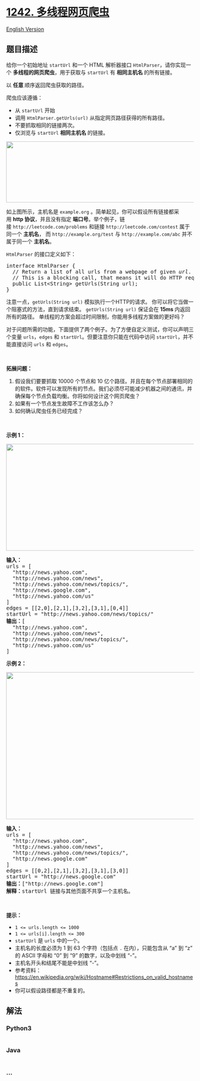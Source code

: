 # [1242. 多线程网页爬虫](https://leetcode-cn.com/problems/web-crawler-multithreaded)

[English Version](https://github.com/yanglr/leetcode-ac/blob/master/assets/1200-1299/1242.Web%20Crawler%20Multithreaded/README_EN.md)

## 题目描述

<!-- 这里写题目描述 -->

<p>给你一个初始地址&nbsp;<code>startUrl</code>&nbsp;和一个 HTML 解析器接口&nbsp;<code>HtmlParser</code>，请你实现一个&nbsp;<strong>多线程的网页爬虫</strong>，用于获取与&nbsp;<code>startUrl</code>&nbsp;有&nbsp;<strong>相同主机名&nbsp;</strong>的所有链接。&nbsp;</p>

<p>以&nbsp;<strong>任意&nbsp;</strong>顺序返回爬虫获取的路径。</p>

<p>爬虫应该遵循：</p>

<ul>
	<li>从&nbsp;<code>startUrl</code>&nbsp;开始</li>
	<li>调用&nbsp;<code>HtmlParser.getUrls(url)</code> 从指定网页路径获得的所有路径。</li>
	<li>不要抓取相同的链接两次。</li>
	<li>仅浏览与&nbsp;<code>startUrl</code>&nbsp;<strong>相同主机名&nbsp;</strong>的链接。</li>
</ul>

<p><img alt="" src="https://cdn.jsdelivr.net/gh/yanglr/leetcode-ac@master/assets/1200-1299/1242.Web%20Crawler%20Multithreaded/images/16e463265c7086cb?w=975&amp;h=266&amp;f=png&amp;s=24624" /><img alt="" src="https://cdn.jsdelivr.net/gh/yanglr/leetcode-ac@master/assets/1200-1299/1242.Web%20Crawler%20Multithreaded/images/urlhostname.png" style="height:164px; width:600px" /></p>

<p>如上图所示，主机名是&nbsp;<code>example.org</code>&nbsp;。简单起见，你可以假设所有链接都采用&nbsp;<strong>http 协议</strong>，并且没有指定&nbsp;<strong>端口号</strong>。举个例子，链接&nbsp;<code>http://leetcode.com/problems</code> 和链接&nbsp;<code>http://leetcode.com/contest</code> 属于同一个&nbsp;<strong>主机名</strong>， 而&nbsp;<code>http://example.org/test</code>&nbsp;与&nbsp;<code>http://example.com/abc</code> 并不属于同一个&nbsp;<strong>主机名</strong>。</p>

<p><code>HtmlParser</code> 的接口定义如下：</p>

<pre>
interface HtmlParser {
  // Return a list of all urls from a webpage of given <em>url</em>.
  // This is a blocking call, that means it will do HTTP request and return when this request is finished.
  public List&lt;String&gt; getUrls(String url);
}</pre>

<p>注意一点，<code>getUrls(String url)</code>&nbsp;模拟执行一个HTTP的请求。 你可以将它当做一个阻塞式的方法，直到请求结束。&nbsp;<code>getUrls(String url)</code>&nbsp;保证会在&nbsp;<strong>15ms&nbsp;</strong>内返回所有的路径。 单线程的方案会超过时间限制，你能用多线程方案做的更好吗？</p>

<p>对于问题所需的功能，下面提供了两个例子。为了方便自定义测试，你可以声明三个变量&nbsp;<code>urls</code>，<code>edges</code>&nbsp;和&nbsp;<code>startUrl</code>。但要注意你只能在代码中访问&nbsp;<code>startUrl</code>，并不能直接访问&nbsp;<code>urls</code>&nbsp;和&nbsp;<code>edges</code>。</p>

<p>&nbsp;</p>

<p><strong>拓展问题：</strong></p>

<ol>
	<li>假设我们要要抓取 10000 个节点和 10 亿个路径。并且在每个节点部署相同的的软件。软件可以发现所有的节点。我们必须尽可能减少机器之间的通讯，并确保每个节点负载均衡。你将如何设计这个网页爬虫？</li>
	<li>如果有一个节点发生故障不工作该怎么办？</li>
	<li>如何确认爬虫任务已经完成？</li>
</ol>

<p>&nbsp;</p>

<p><strong>示例 1：</strong></p>

<p><img alt="" src="https://cdn.jsdelivr.net/gh/yanglr/leetcode-ac@master/assets/1200-1299/1242.Web%20Crawler%20Multithreaded/images/sample_2_1497.png" style="height:287px; width:600px" /><img alt="" src="https://cdn.jsdelivr.net/gh/yanglr/leetcode-ac@master/assets/1200-1299/1242.Web%20Crawler%20Multithreaded/images/16e46559da0c446a?w=875&amp;h=418&amp;f=png&amp;s=43518" /></p>

<pre>
<strong>输入：
</strong>urls = [
&nbsp; &quot;http://news.yahoo.com&quot;,
&nbsp; &quot;http://news.yahoo.com/news&quot;,
&nbsp; &quot;http://news.yahoo.com/news/topics/&quot;,
&nbsp; &quot;http://news.google.com&quot;,
&nbsp; &quot;http://news.yahoo.com/us&quot;
]
edges = [[2,0],[2,1],[3,2],[3,1],[0,4]]
startUrl = &quot;http://news.yahoo.com/news/topics/&quot;
<strong>输出：</strong>[
&nbsp; &quot;http://news.yahoo.com&quot;,
&nbsp; &quot;http://news.yahoo.com/news&quot;,
&nbsp; &quot;http://news.yahoo.com/news/topics/&quot;,
&nbsp; &quot;http://news.yahoo.com/us&quot;
]
</pre>

<p><strong>示例 2：</strong></p>

<p><strong><img alt="" src="https://cdn.jsdelivr.net/gh/yanglr/leetcode-ac@master/assets/1200-1299/1242.Web%20Crawler%20Multithreaded/images/16e4657b399a5fd2?w=654&amp;h=431&amp;f=png&amp;s=33838" /><img alt="" src="https://cdn.jsdelivr.net/gh/yanglr/leetcode-ac@master/assets/1200-1299/1242.Web%20Crawler%20Multithreaded/images/sample_3_1497.png" style="height:395px; width:530px" /></strong></p>

<pre>
<strong>输入：</strong>
urls = [
&nbsp; &quot;http://news.yahoo.com&quot;,
&nbsp; &quot;http://news.yahoo.com/news&quot;,
&nbsp; &quot;http://news.yahoo.com/news/topics/&quot;,
&nbsp; &quot;http://news.google.com&quot;
]
edges = [[0,2],[2,1],[3,2],[3,1],[3,0]]
startUrl = &quot;http://news.google.com&quot;
<strong>输出：</strong>[&quot;http://news.google.com&quot;]
<strong>解释：</strong>startUrl 链接与其他页面不共享一个主机名。</pre>

<p>&nbsp;</p>

<p><strong>提示：</strong></p>

<ul>
	<li><code>1 &lt;= urls.length &lt;= 1000</code></li>
	<li><code>1 &lt;= urls[i].length &lt;= 300</code></li>
	<li><code>startUrl</code>&nbsp;是&nbsp;<code>urls</code>&nbsp;中的一个。</li>
	<li>主机名的长度必须为 1 到 63 个字符（包括点 <code>.</code> 在内），只能包含从 &ldquo;a&rdquo; 到 &ldquo;z&rdquo; 的 ASCII 字母和 &ldquo;0&rdquo; 到 &ldquo;9&rdquo; 的数字，以及中划线 &ldquo;-&rdquo;。</li>
	<li>主机名开头和结尾不能是中划线 &ldquo;-&rdquo;。</li>
	<li>参考资料：<a href="https://en.wikipedia.org/wiki/Hostname#Restrictions_on_valid_hostnames">https://en.wikipedia.org/wiki/Hostname#Restrictions_on_valid_hostnames</a></li>
	<li>你可以假设路径都是不重复的。</li>
</ul>


## 解法

<!-- 这里可写通用的实现逻辑 -->

<!-- tabs:start -->

### **Python3**

<!-- 这里可写当前语言的特殊实现逻辑 -->

```python

```

### **Java**

<!-- 这里可写当前语言的特殊实现逻辑 -->

```java

```

### **...**

```

```

<!-- tabs:end -->
